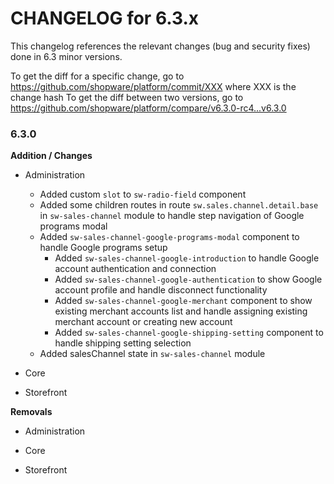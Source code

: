 CHANGELOG for 6.3.x
===================

This changelog references the relevant changes (bug and security fixes) done
in 6.3 minor versions.

To get the diff for a specific change, go to https://github.com/shopware/platform/commit/XXX where XXX is the change hash
To get the diff between two versions, go to https://github.com/shopware/platform/compare/v6.3.0-rc4...v6.3.0

### 6.3.0

**Addition / Changes**

* Administration
    * Added custom `slot` to `sw-radio-field` component
    * Added some children routes in route `sw.sales.channel.detail.base` in `sw-sales-channel` module to handle step navigation of Google programs modal 
    * Added `sw-sales-channel-google-programs-modal` component to handle Google programs setup
        * Added `sw-sales-channel-google-introduction` to handle Google account authentication and connection
        * Added `sw-sales-channel-google-authentication` to show Google account profile and handle disconnect functionality
        * Added `sw-sales-channel-google-merchant` component to show existing merchant accounts list and handle assigning existing merchant account or creating new account
        * Added `sw-sales-channel-google-shipping-setting` component to handle shipping setting selection
    * Added salesChannel state in `sw-sales-channel` module

* Core    

* Storefront

    
**Removals**

* Administration

* Core

* Storefront


